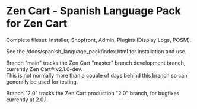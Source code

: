 # Zen Cart - Spanish Language Pack for Zen Cart

Complete fileset: Installer, Shopfront, Admin, Plugins (Display Logs, POSM).

See the /docs/spanish_language_pack/index.html for installation and use.

Branch "main" tracks the Zen Cart "master" branch development branch, currently Zen Cart® v2.1.0-dev.  
This is not normally more than a couple of days behind this branch so can generally be used for testing.

Branch "2.0" tracks the Zen Cart production "2.0" branch, for bugfixes currently at 2.0.1. 
